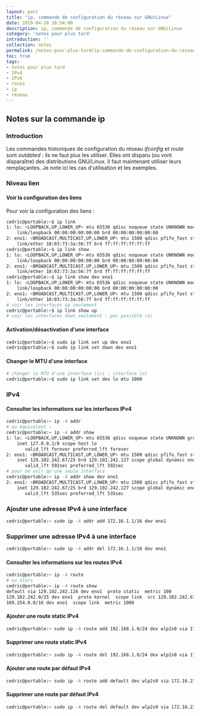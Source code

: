 ```yaml
---
layout: post
title: "ip, commande de configuration du réseau sur GNU/Linux"
date: 2019-04-28 16:54:00
description: ip, commande de configuration du réseau sur GNU/Linux
category: 'notes pour plus tard'
introduction: ''
collection: notes
permalink: /notes-pour-plus-tard/ip-commande-de-configuration-du-reseau-sur-GNULinux/
toc: true
tags:
- notes pour plus tard
- IPv4
- IPv6
- route
- ip
- réseau
---
```


## Notes sur la commande ip

### Introduction
Les commandes historiques de configuration du réseau _ifconfig_ et _route_ sont _outdated_ : ils ne faut plus les utiliser. Elles ont disparu (ou vont disparaître) des distributions GNU/Linux. Il faut maintenant utiliser leurs remplaçantes. Je note ici les cas d'utilisation et les exemples.

### Niveau lien
#### Voir la configuration des liens
Pour voir la configuration des liens :
``` bash
cedric@portable:~$ ip link
1: lo: <LOOPBACK,UP,LOWER_UP> mtu 65536 qdisc noqueue state UNKNOWN mode DEFAULT group default qlen 1000
    link/loopback 00:00:00:00:00:00 brd 00:00:00:00:00:00
2: eno1: <BROADCAST,MULTICAST,UP,LOWER_UP> mtu 1500 qdisc pfifo_fast state UP mode DEFAULT group default qlen 1000
    link/ether 18:03:73:3a:56:7f brd ff:ff:ff:ff:ff:ff
cedric@portable:~$ ip link show
1: lo: <LOOPBACK,UP,LOWER_UP> mtu 65536 qdisc noqueue state UNKNOWN mode DEFAULT group default qlen 1000
    link/loopback 00:00:00:00:00:00 brd 00:00:00:00:00:00
2: eno1: <BROADCAST,MULTICAST,UP,LOWER_UP> mtu 1500 qdisc pfifo_fast state UP mode DEFAULT group default qlen 1000
    link/ether 18:03:73:3a:56:7f brd ff:ff:ff:ff:ff:ff
cedric@portable:~$ ip link show dev eno1
1: lo: <LOOPBACK,UP,LOWER_UP> mtu 65536 qdisc noqueue state UNKNOWN mode DEFAULT group default qlen 1000
    link/loopback 00:00:00:00:00:00 brd 00:00:00:00:00:00
2: eno1: <BROADCAST,MULTICAST,UP,LOWER_UP> mtu 1500 qdisc pfifo_fast state UP mode DEFAULT group default qlen 1000
    link/ether 18:03:73:3a:56:7f brd ff:ff:ff:ff:ff:ff
# voir les interfaces up seulement
cedric@portable:~$ ip link show up
# voir les interfaces down seulement : pas possible /o\
```
#### Activation/désactivation d'une interface
``` bash
cedric@portable:~$ sudo ip link set up dev eno1
cedric@portable:~$ sudo ip link set down dev eno1
```
#### Changer le MTU d'une interface
``` bash
# changer le MTU d'une interface (ici : interface lo)
cedric@portable:~$ sudo ip link set dev lo mtu 1000
```


### IPv4
#### Consulter les informations sur les interfaces IPv4
``` bash
cedric@portable:~ ip -4 addr
# ou équivalent :
cedric@portable:~ ip -4 addr show
1: lo: <LOOPBACK,UP,LOWER_UP> mtu 65536 qdisc noqueue state UNKNOWN group default qlen 1000
    inet 127.0.0.1/8 scope host lo
       valid_lft forever preferred_lft forever
2: eno1: <BROADCAST,MULTICAST,UP,LOWER_UP> mtu 1500 qdisc pfifo_fast state UP group default qlen 1000
    inet 129.102.242.67/25 brd 129.102.242.127 scope global dynamic eno1
       valid_lft 592sec preferred_lft 592sec
# pour ne voir qu'une seule interface
cedric@portable:~ ip -4 addr show dev eno1
2: eno1: <BROADCAST,MULTICAST,UP,LOWER_UP> mtu 1500 qdisc pfifo_fast state UP group default qlen 1000
    inet 129.102.242.67/25 brd 129.102.242.127 scope global dynamic eno1
       valid_lft 535sec preferred_lft 535sec
```
### Ajouter une adresse IPv4 à une interface
``` bash
cedric@portable:~ sudo ip -4 addr add 172.16.1.1/16 dev eno1
```
### Supprimer une adresse IPv4 à une interface
``` bash
cedric@portable:~ sudo ip -4 addr del 172.16.1.1/16 dev eno1
```
#### Consulter les informations sur les routes IPv4
``` bash
cedric@portable:~ ip -4 route
# ou alors
cedric@portable:~ ip -4 route show
default via 129.102.242.126 dev eno1  proto static  metric 100 
129.102.242.0/25 dev eno1  proto kernel  scope link  src 129.102.242.67  metric 100 
169.254.0.0/16 dev eno1  scope link  metric 1000
```
#### Ajouter une route static IPv4
``` bash
cedric@portable:~ sudo ip -4 route add 192.168.1.0/24 dev wlp2s0 via 172.16.23.254
```
#### Supprimer une route static IPv4
``` bash
cedric@portable:~ sudo ip -4 route del 192.168.1.0/24 dev wlp2s0 via 172.16.23.254
```
#### Ajouter une route par défaut IPv4
``` bash
cedric@portable:~ sudo ip -4 route add default dev wlp2s0 via 172.16.23.254
```
#### Supprimer une route par défaut IPv4
``` bash
cedric@portable:~ sudo ip -4 route del default dev wlp2s0 via 172.16.23.254
```
